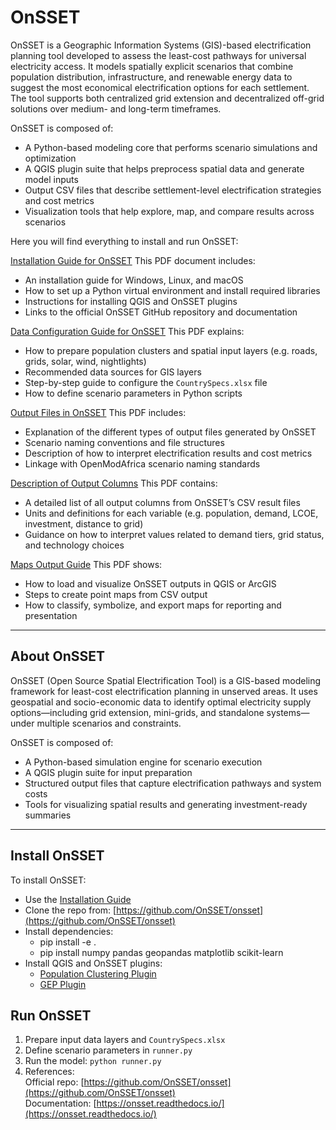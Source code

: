 # OnSSET

OnSSET is a Geographic Information Systems (GIS)-based electrification planning tool developed to assess the least-cost pathways for universal electricity access. It models spatially explicit scenarios that combine population distribution, infrastructure, and renewable energy data to suggest the most economical electrification options for each settlement. The tool supports both centralized grid extension and decentralized off-grid solutions over medium- and long-term timeframes.

OnSSET is composed of:

- A Python-based modeling core that performs scenario simulations and optimization  
- A QGIS plugin suite that helps preprocess spatial data and generate model inputs  
- Output CSV files that describe settlement-level electrification strategies and cost metrics  
- Visualization tools that help explore, map, and compare results across scenarios
  
Here you will find everything to install and run OnSSET:

[Installation Guide for OnSSET](./Installation%20Guide%20for%20OnSSET.pdf)
This PDF document includes:
- An installation guide for Windows, Linux, and macOS
- How to set up a Python virtual environment and install required libraries
- Instructions for installing QGIS and OnSSET plugins
- Links to the official OnSSET GitHub repository and documentation

[Data Configuration Guide for OnSSET](./Data%20configuration%20Guide%20for%20OnSSET.pdf)
This PDF explains:
- How to prepare population clusters and spatial input layers (e.g. roads, grids, solar, wind, nightlights)
- Recommended data sources for GIS layers
- Step-by-step guide to configure the `CountrySpecs.xlsx` file
- How to define scenario parameters in Python scripts

[Output Files in OnSSET](./Output%20files%20in%20OnSSET.pdf)
This PDF includes:
- Explanation of the different types of output files generated by OnSSET
- Scenario naming conventions and file structures
- Description of how to interpret electrification results and cost metrics
- Linkage with OpenModAfrica scenario naming standards

[Description of Output Columns](./Description-of-output-columns_OnSSET.pdf)
This PDF contains:
- A detailed list of all output columns from OnSSET’s CSV result files
- Units and definitions for each variable (e.g. population, demand, LCOE, investment, distance to grid)
- Guidance on how to interpret values related to demand tiers, grid status, and technology choices

[Maps Output Guide](./Maps%20output.pdf)
This PDF shows:
- How to load and visualize OnSSET outputs in QGIS or ArcGIS
- Steps to create point maps from CSV output
- How to classify, symbolize, and export maps for reporting and presentation

---

## About OnSSET

OnSSET (Open Source Spatial Electrification Tool) is a GIS-based modeling framework for least-cost electrification planning in unserved areas. It uses geospatial and socio-economic data to identify optimal electricity supply options—including grid extension, mini-grids, and standalone systems—under multiple scenarios and constraints.

OnSSET is composed of:
- A Python-based simulation engine for scenario execution
- A QGIS plugin suite for input preparation
- Structured output files that capture electrification pathways and system costs
- Tools for visualizing spatial results and generating investment-ready summaries

---

## Install OnSSET

To install OnSSET:
- Use the [Installation Guide](./Installation%20Guide%20for%20OnSSET.pdf)  
- Clone the repo from: [https://github.com/OnSSET/onsset](https://github.com/OnSSET/onsset)  
- Install dependencies:
  - pip install -e .
  - pip install numpy pandas geopandas matplotlib scikit-learn
- Install QGIS and OnSSET plugins:
  - [Population Clustering Plugin](https://github.com/OnSSET/PopCluster)
  - [GEP Plugin](https://github.com/OnSSET/ClusterbasedExtraction)

## Run OnSSET

1. Prepare input data layers and `CountrySpecs.xlsx`
2. Define scenario parameters in `runner.py`
3. Run the model:
`python runner.py`
4. References:  
 Official repo: [https://github.com/OnSSET/onsset](https://github.com/OnSSET/onsset)  
 Documentation: [https://onsset.readthedocs.io/](https://onsset.readthedocs.io/)
